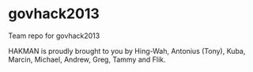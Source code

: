 govhack2013
===========

Team repo for govhack2013


HAKMAN is proudly brought to you by Hing-Wah, Antonius (Tony), Kuba, Marcin, Michael, Andrew, Greg, Tammy and Flik.
